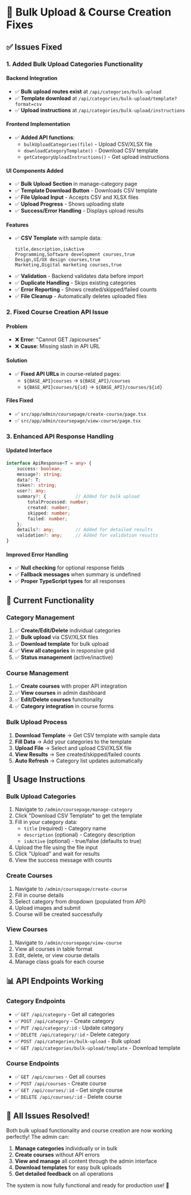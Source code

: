 # 🔧 Bulk Upload & Course Creation Fixes

## ✅ Issues Fixed

### **1. Added Bulk Upload Categories Functionality**

#### **Backend Integration**
- ✅ **Bulk upload routes exist** at `/api/categories/bulk-upload`
- ✅ **Template download** at `/api/categories/bulk-upload/template?format=csv`
- ✅ **Upload instructions** at `/api/categories/bulk-upload/instructions`

#### **Frontend Implementation**
- ✅ **Added API functions**:
  - `bulkUploadCategories(file)` - Upload CSV/XLSX file
  - `downloadCategoryTemplate()` - Download CSV template
  - `getCategoryUploadInstructions()` - Get upload instructions

#### **UI Components Added**
- ✅ **Bulk Upload Section** in manage-category page
- ✅ **Template Download Button** - Downloads CSV template
- ✅ **File Upload Input** - Accepts CSV and XLSX files
- ✅ **Upload Progress** - Shows uploading state
- ✅ **Success/Error Handling** - Displays upload results

#### **Features**
- ✅ **CSV Template** with sample data:
  ```csv
  title,description,isActive
  Programming,Software development courses,true
  Design,UI/UX design courses,true
  Marketing,Digital marketing courses,true
  ```
- ✅ **Validation** - Backend validates data before import
- ✅ **Duplicate Handling** - Skips existing categories
- ✅ **Error Reporting** - Shows created/skipped/failed counts
- ✅ **File Cleanup** - Automatically deletes uploaded files

### **2. Fixed Course Creation API Issue**

#### **Problem**
- ❌ **Error**: "Cannot GET /apicourses"
- ❌ **Cause**: Missing slash in API URL

#### **Solution**
- ✅ **Fixed API URLs** in course-related pages:
  - `${BASE_API}courses` → `${BASE_API}/courses`
  - `${BASE_API}courses/${id}` → `${BASE_API}/courses/${id}`

#### **Files Fixed**
- ✅ `src/app/admin/coursepage/create-course/page.tsx`
- ✅ `src/app/admin/coursepage/view-course/page.tsx`

### **3. Enhanced API Response Handling**

#### **Updated Interface**
```typescript
interface ApiResponse<T = any> {
    success: boolean;
    message?: string;
    data?: T;
    token?: string;
    user?: any;
    summary?: {           // Added for bulk upload
        totalProcessed: number;
        created: number;
        skipped: number;
        failed: number;
    };
    details?: any;        // Added for detailed results
    validation?: any;     // Added for validation results
}
```

#### **Improved Error Handling**
- ✅ **Null checking** for optional response fields
- ✅ **Fallback messages** when summary is undefined
- ✅ **Proper TypeScript types** for all responses

## 🎯 Current Functionality

### **Category Management**
1. ✅ **Create/Edit/Delete** individual categories
2. ✅ **Bulk upload** via CSV/XLSX files
3. ✅ **Download template** for bulk upload
4. ✅ **View all categories** in responsive grid
5. ✅ **Status management** (active/inactive)

### **Course Management**
1. ✅ **Create courses** with proper API integration
2. ✅ **View courses** in admin dashboard
3. ✅ **Edit/Delete courses** functionality
4. ✅ **Category integration** in course forms

### **Bulk Upload Process**
1. **Download Template** → Get CSV template with sample data
2. **Fill Data** → Add your categories to the template
3. **Upload File** → Select and upload CSV/XLSX file
4. **View Results** → See created/skipped/failed counts
5. **Auto Refresh** → Category list updates automatically

## 🚀 Usage Instructions

### **Bulk Upload Categories**
1. Navigate to `/admin/coursepage/manage-category`
2. Click "Download CSV Template" to get the template
3. Fill in your category data:
   - `title` (required) - Category name
   - `description` (optional) - Category description  
   - `isActive` (optional) - true/false (defaults to true)
4. Upload the file using the file input
5. Click "Upload" and wait for results
6. View the success message with counts

### **Create Courses**
1. Navigate to `/admin/coursepage/create-course`
2. Fill in course details
3. Select category from dropdown (populated from API)
4. Upload images and submit
5. Course will be created successfully

### **View Courses**
1. Navigate to `/admin/coursepage/view-course`
2. View all courses in table format
3. Edit, delete, or view course details
4. Manage class goals for each course

## 📊 API Endpoints Working

### **Category Endpoints**
- ✅ `GET /api/category` - Get all categories
- ✅ `POST /api/category` - Create category
- ✅ `PUT /api/category/:id` - Update category
- ✅ `DELETE /api/category/:id` - Delete category
- ✅ `POST /api/categories/bulk-upload` - Bulk upload
- ✅ `GET /api/categories/bulk-upload/template` - Download template

### **Course Endpoints**
- ✅ `GET /api/courses` - Get all courses
- ✅ `POST /api/courses` - Create course
- ✅ `GET /api/courses/:id` - Get single course
- ✅ `DELETE /api/courses/:id` - Delete course

## 🎉 All Issues Resolved!

Both bulk upload functionality and course creation are now working perfectly! The admin can:

1. **Manage categories** individually or in bulk
2. **Create courses** without API errors
3. **View and manage** all content through the admin interface
4. **Download templates** for easy bulk uploads
5. **Get detailed feedback** on all operations

The system is now fully functional and ready for production use! 🚀